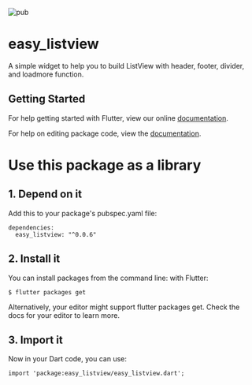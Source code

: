 ![pub](https://img.shields.io/pub/v/easy_listview.svg)

# easy_listview

A simple widget to help you to build ListView with header, footer, divider, and loadmore function.

## Getting Started

For help getting started with Flutter, view our online [documentation](https://flutter.io/).

For help on editing package code, view the [documentation](https://flutter.io/developing-packages/).

# Use this package as a library
## 1. Depend on it
Add this to your package's pubspec.yaml file:


```
dependencies:
  easy_listview: "^0.0.6"
```

## 2. Install it
You can install packages from the command line:
with Flutter:

```
$ flutter packages get
```
Alternatively, your editor might support flutter packages get. Check the docs for your editor to learn more.

## 3. Import it
Now in your Dart code, you can use:

```
import 'package:easy_listview/easy_listview.dart';
```
